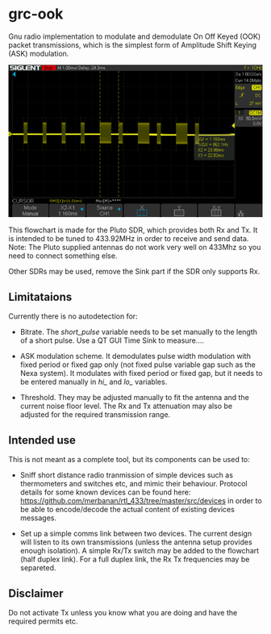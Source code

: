 # grc-ook
Gnu radio implementation to modulate and demodulate On Off Keyed (OOK) packet transmissions, which is the simplest form of Amplitude Shift Keying (ASK) modulation.

![Oscilloscope dump](/images/screenshot.png)

This flowchart is made for the Pluto SDR, which provides both Rx and Tx. It is intended to be tuned to 433.92MHz in order to receive and send data. Note: The Pluto supplied antennas do not work very well on 433Mhz so you need to connect something else.

Other SDRs may be used, remove the Sink part if the SDR only supports Rx.

## Limitataions

Currently there is no autodetection for:

* Bitrate. The *short_pulse* variable needs to be set manually to the length of a short pulse. Use a QT GUI Time Sink to measure....

* ASK modulation scheme. It demodulates pulse width modulation with fixed period or fixed gap only (not fixed pulse variable gap such as the Nexa system). It modulates with fixed period or fixed gap, but it needs to be entered manually in *hi_* and *lo_* variables.

* Threshold. They may be adjusted manually to fit the antenna and the current noise floor level. The Rx and Tx attenuation may also be adjusted for the required transmission range.

## Intended use

This is not meant as a complete tool, but its components can be used to:

* Sniff short distance radio tranmission of simple devices such as thermometers and switches etc, and mimic their behaviour. Protocol details for some known devices can be found here: https://github.com/merbanan/rtl_433/tree/master/src/devices in order to be able to encode/decode the actual content of existing devices messages.

* Set up a simple comms link between two devices. The current design will listen to its own transmissions (unless the antenna setup provides enough isolation). A simple Rx/Tx switch may be added to the flowchart (half duplex link). For a full duplex link, the Rx Tx frequencies may be separeted.

## Disclaimer

Do not activate Tx unless you know what you are doing and have the required permits etc.

